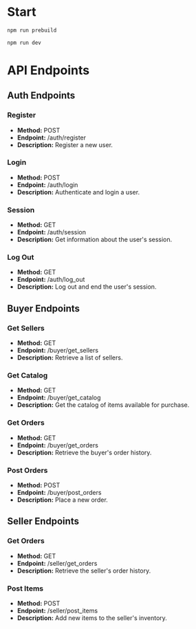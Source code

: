# Start

```bash
npm run prebuild
```
```bash
npm run dev
```

# API Endpoints

## Auth Endpoints

### Register
- **Method:** POST
- **Endpoint:** /auth/register
- **Description:** Register a new user.

### Login
- **Method:** POST
- **Endpoint:** /auth/login
- **Description:** Authenticate and login a user.

### Session
- **Method:** GET
- **Endpoint:** /auth/session
- **Description:** Get information about the user's session.

### Log Out
- **Method:** GET
- **Endpoint:** /auth/log_out
- **Description:** Log out and end the user's session.

## Buyer Endpoints

### Get Sellers
- **Method:** GET
- **Endpoint:** /buyer/get_sellers
- **Description:** Retrieve a list of sellers.

### Get Catalog
- **Method:** GET
- **Endpoint:** /buyer/get_catalog
- **Description:** Get the catalog of items available for purchase.

### Get Orders
- **Method:** GET
- **Endpoint:** /buyer/get_orders
- **Description:** Retrieve the buyer's order history.

### Post Orders
- **Method:** POST
- **Endpoint:** /buyer/post_orders
- **Description:** Place a new order.

## Seller Endpoints

### Get Orders
- **Method:** GET
- **Endpoint:** /seller/get_orders
- **Description:** Retrieve the seller's order history.

### Post Items
- **Method:** POST
- **Endpoint:** /seller/post_items
- **Description:** Add new items to the seller's inventory.
